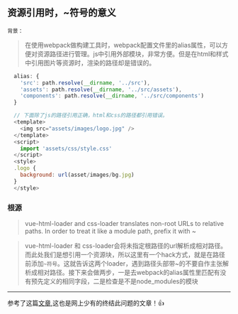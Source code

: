 ## 资源引用时，~符号的意义

`背景：`
> 在使用webpack做构建工具时，webpack配置文件里的alias属性，可以方便对资源路径进行管理。js中引用外部模块，非常方便。但是在html和样式中引用图片等资源时，渲染的路径却是错误的。

```js
  alias: {
    'src': path.resolve(__dirname, '../src'),
    'assets': path.resolve(__dirname, '../src/assets'),
    'components': path.resolve(__dirname, '../src/components')
  }
```

```js
  // 下面除了js的路径引用正确，html和css的路径都引用错误。
  <template>
    <img src="assets/images/logo.jpg" />
  </template>
  <script>
    import 'assets/css/style.css'
  </script>
  <style>
  .logo {
    background: url(asset/images/bg.jpg)
  }
  </style>
```

### 根源
> vue-html-loader and css-loader translates non-root URLs to relative paths. In order to treat it like a module path, prefix it with ~ 

> vue-html-loader 和 css-loader会将未指定根路径的url解析成相对路径。而此处我们是想引用一个资源块，所以这里有一个hack方式，就是在路径前添加`~符号`。这就告诉这两个loader，遇到路径头部带~的不要自作主张解析成相对路径。接下来会做两步，一是去webpack的alias属性里匹配有没有预先定义的相同字段，二是检查是不是node_modules的模块



---------
参考了这篇[文章](https://segmentfault.com/a/1190000008107976),这也是网上少有的终结此问题的文章！👍
